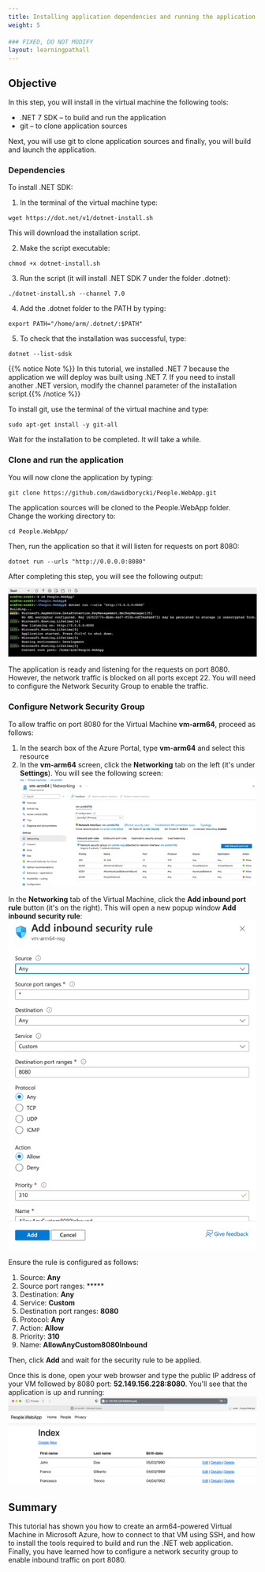 ```yaml
---
title: Installing application dependencies and running the application
weight: 5

### FIXED, DO NOT MODIFY
layout: learningpathall
---
```


## Objective
In this step, you will install in the virtual machine the following tools:
- .NET 7 SDK – to build and run the application
- git – to clone application sources

Next, you will use git to clone application sources and finally, you will build and launch the application.

### Dependencies
To install .NET SDK:
1.	In the terminal of the virtual machine type:
```console 
wget https://dot.net/v1/dotnet-install.sh
```
This will download the installation script.

2.	Make the script executable:
```console
chmod +x dotnet-install.sh 
```
3.	Run the script (it will install .NET SDK 7 under the folder .dotnet): 
```console
./dotnet-install.sh --channel 7.0
```
4.	Add the .dotnet folder to the PATH by typing:
```console
export PATH="/home/arm/.dotnet/:$PATH"
```
5.	To check that the installation was successful, type: 
```console 
dotnet --list-sdsk
```

{{% notice Note %}} In this tutorial, we installed .NET 7 because the application we will deploy was built using .NET 7. If you need to install another .NET version, modify the channel parameter of the installation script.{{% /notice %}}

To install git, use the terminal of the virtual machine and type: 
```console
sudo apt-get install -y git-all
```

Wait for the installation to be completed. It will take a while.

### Clone and run the application
You will now clone the application by typing:
```console
git clone https://github.com/dawidborycki/People.WebApp.git
```
The application sources will be cloned to the People.WebApp folder. Change the working directory to:
```conolse 
cd People.WebApp/
```
Then, run the application so that it will listen for requests on port 8080:
```console
dotnet run --urls "http://0.0.0.0:8080"
```
After completing this step, you will see the following output:

![Application#left](figures/14.png "Figure 14. Cloning and running the application")

The application is ready and listening for the requests on port 8080. However, the network traffic is blocked on all ports except 22. You will need to configure the Network Security Group to enable the traffic. 

### Configure Network Security Group 
To allow traffic on port 8080 for the Virtual Machine **vm-arm64**, proceed as follows:
1.	In the search box of the Azure Portal, type **vm-arm64** and select this resource
2.	In the **vm-arm64** screen, click the **Networking** tab on the left (it's under **Settings**). You will see the following screen:
![Application#left](figures/15.png "Figure 15. Networking tab of the virtual machine")

In the **Networking** tab of the Virtual Machine, click the **Add inbound port rule** button (it's on the right). This will open a new popup window **Add inbound security rule**:
![Application#left](figures/16.png "Figure 16. Adding inbound port rule")

Ensure the rule is configured as follows:
1.	Source: **Any**
2.	Source port ranges: *****
3.	Destination: **Any**
4.	Service: **Custom**
5.	Destination port ranges: **8080**
6.	Protocol: **Any**
7.	Action: **Allow**
8.	Priority: **310**
9.	Name: **AllowAnyCustom8080Inbound**

Then, click **Add** and wait for the security rule to be applied.

Once this is done, open your web browser and type the public IP address of your VM followed by 8080 port: **52.149.156.228:8080**. You'll see that the application is up and running:
![Application#left](figures/17.png "Figure 17. An application deployed to Azure virtual machine")

## Summary
This tutorial has shown you how to create an arm64-powered Virtual Machine in Microsoft Azure, how to connect to that VM using SSH, and how to install the tools required to build and run the .NET web application. Finally, you have learned how to configure a network security group to enable inbound traffic on port 8080.
